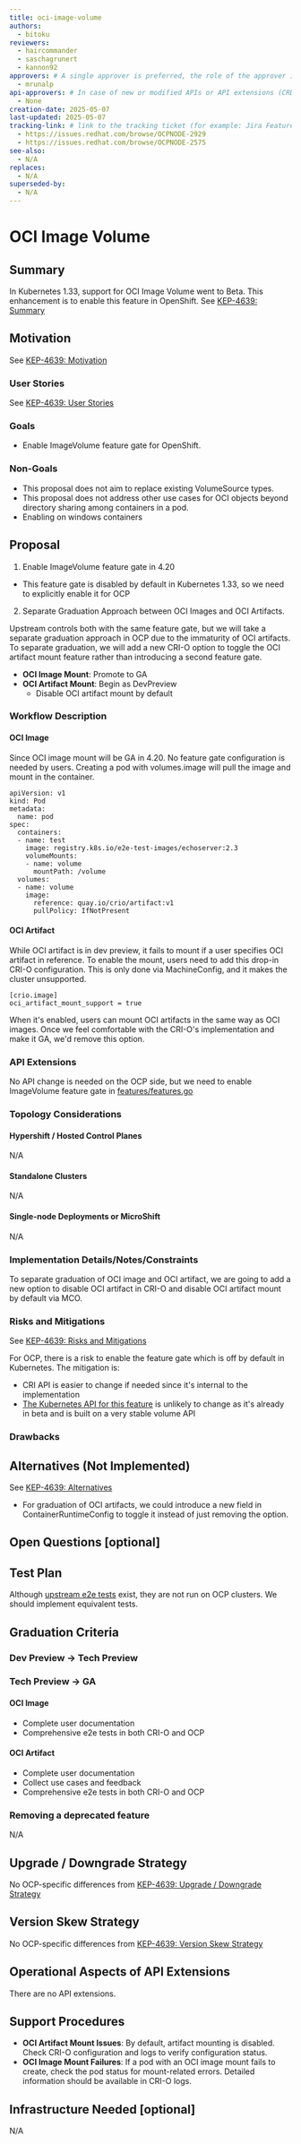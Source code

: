 ```yaml
---
title: oci-image-volume
authors:
  - bitoku
reviewers:
  - haircommander
  - saschagrunert
  - kannon92
approvers: # A single approver is preferred, the role of the approver is to raise important questions, help ensure the enhancement receives reviews from all applicable areas/SMEs, and determine when consensus is achieved such that the EP can move forward to implementation.  Having multiple approvers makes it difficult to determine who is responsible for the actual approval.
  - mrunalp
api-approvers: # In case of new or modified APIs or API extensions (CRDs, aggregated apiservers, webhooks, finalizers). If there is no API change, use "None"
  - None
creation-date: 2025-05-07
last-updated: 2025-05-07
tracking-link: # link to the tracking ticket (for example: Jira Feature or Epic ticket) that corresponds to this enhancement
  - https://issues.redhat.com/browse/OCPNODE-2929
  - https://issues.redhat.com/browse/OCPNODE-2575
see-also:
  - N/A
replaces:
  - N/A
superseded-by:
  - N/A
---
```

# OCI Image Volume

## Summary

In Kubernetes 1.33, support for OCI Image Volume went to Beta.
This enhancement is to enable this feature in OpenShift.
See [KEP-4639: Summary](https://github.com/kubernetes/enhancements/tree/master/keps/sig-node/4639-oci-volume-source#summary)

## Motivation

See [KEP-4639: Motivation](https://github.com/kubernetes/enhancements/tree/master/keps/sig-node/4639-oci-volume-source#motivation)

### User Stories

See [KEP-4639: User Stories](https://github.com/kubernetes/enhancements/tree/master/keps/sig-node/4639-oci-volume-source#user-stories-optional)

### Goals

- Enable ImageVolume feature gate for OpenShift.

### Non-Goals

- This proposal does not aim to replace existing VolumeSource types.
- This proposal does not address other use cases for OCI objects beyond directory sharing among containers in a pod.
- Enabling on windows containers

## Proposal

1. Enable ImageVolume feature gate in 4.20

- This feature gate is disabled by default in Kubernetes 1.33, so we need to explicitly enable it for OCP

2. Separate Graduation Approach between OCI Images and OCI Artifacts.

Upstream controls both with the same feature gate, but we will take a separate graduation approach in OCP due to the immaturity of OCI artifacts.
To separate graduation, we will add a new CRI-O option to toggle the OCI artifact mount feature rather than introducing a second feature gate.

- **OCI Image Mount**: Promote to GA
- **OCI Artifact Mount**: Begin as DevPreview
  - Disable OCI artifact mount by default

### Workflow Description

#### OCI Image

Since OCI image mount will be GA in 4.20. No feature gate configuration is needed by users. Creating a pod with volumes.image will pull the image and mount in the container.

```
apiVersion: v1
kind: Pod
metadata:
  name: pod
spec:
  containers:
  - name: test
    image: registry.k8s.io/e2e-test-images/echoserver:2.3
    volumeMounts:
    - name: volume
      mountPath: /volume
  volumes:
  - name: volume
    image:
      reference: quay.io/crio/artifact:v1
      pullPolicy: IfNotPresent
```

#### OCI Artifact

While OCI artifact is in dev preview, it fails to mount if a user specifies OCI artifact in reference.
To enable the mount, users need to add this drop-in CRI-O configuration.
This is only done via MachineConfig, and it makes the cluster unsupported.

```
[crio.image]
oci_artifact_mount_support = true
```

When it's enabled, users can mount OCI artifacts in the same way as OCI images.
Once we feel comfortable with the CRI-O's implementation and make it GA, we'd remove this option.

### API Extensions

No API change is needed on the OCP side, but we need to enable ImageVolume feature gate in [features/features.go](https://github.com/openshift/api/blob/master/features/features.go)

### Topology Considerations

#### Hypershift / Hosted Control Planes

N/A

#### Standalone Clusters

N/A

#### Single-node Deployments or MicroShift

N/A

### Implementation Details/Notes/Constraints

To separate graduation of OCI image and OCI artifact, we are going to add a new option to disable OCI artifact in CRI-O and disable OCI artifact mount by default via MCO.

### Risks and Mitigations

See [KEP-4639: Risks and Mitigations](https://github.com/kubernetes/enhancements/tree/master/keps/sig-node/4639-oci-volume-source#risks-and-mitigations)

For OCP, there is a risk to enable the feature gate which is off by default in Kubernetes.
The mitigation is:

- CRI API is easier to change if needed since it's internal to the implementation
- [The Kubernetes API for this feature](https://github.com/kubernetes/enhancements/tree/master/keps/sig-node/4639-oci-volume-source#kubernetes-api) is unlikely to change as it's already in beta and is built on a very stable volume API

### Drawbacks

## Alternatives (Not Implemented)

See [KEP-4639: Alternatives](https://github.com/kubernetes/enhancements/tree/master/keps/sig-node/4639-oci-volume-source#alternatives)

- For graduation of OCI artifacts, we could introduce a new field in ContainerRuntimeConfig to toggle it instead of just removing the option.

## Open Questions \[optional\]

## Test Plan

Although [upstream e2e tests](https://github.com/kubernetes/enhancements/tree/master/keps/sig-node/4639-oci-volume-source#e2e-tests) exist,
they are not run on OCP clusters. We should implement equivalent tests.

## Graduation Criteria

### Dev Preview -> Tech Preview

### Tech Preview -> GA

#### OCI Image

- Complete user documentation
- Comprehensive e2e tests in both CRI-O and OCP

#### OCI Artifact

- Complete user documentation
- Collect use cases and feedback
- Comprehensive e2e tests in both CRI-O and OCP

### Removing a deprecated feature

N/A

## Upgrade / Downgrade Strategy

No OCP-specific differences from [KEP-4639: Upgrade / Downgrade Strategy](https://github.com/kubernetes/enhancements/tree/master/keps/sig-node/4639-oci-volume-source#upgrade--downgrade-strategy)

## Version Skew Strategy

No OCP-specific differences from [KEP-4639: Version Skew Strategy](https://github.com/kubernetes/enhancements/tree/master/keps/sig-node/4639-oci-volume-source#version-skew-strategy)

## Operational Aspects of API Extensions

There are no API extensions.

## Support Procedures

- **OCI Artifact Mount Issues**: By default, artifact mounting is disabled. Check CRI-O configuration and logs to verify configuration status.
- **OCI Image Mount Failures**: If a pod with an OCI image mount fails to create, check the pod status for mount-related errors. Detailed information should be available in CRI-O logs.

## Infrastructure Needed \[optional\]

N/A  
